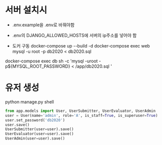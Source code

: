 # 서버 설치시

- .env.example을 .env로 바꿔야함
- .env의 DJANGO_ALLOWED_HOSTS에 서버의 ip주소를 넣어야 함

- 도커 구동
docker-compose up --build -d
docker-compose exec web mysql -u root -p db2020 < db2020.sql 

docker-compose exec db sh -c 'mysql -uroot -p${MYSQL_ROOT_PASSWORD} < /app/db2020.sql '



# 유저 생성
python manage.py shell
```python
from app.models import User, UserSubmitter, UserEvaluator, UserAdmin
user = User(name='admin', role='A', is_staff=True, is_superuser=True)
user.set_password('db2020')
user.save()
UserSubmitter(user=user).save()
UserEvaluator(user=user).save()
UserAdmin(user=user).save()
```


